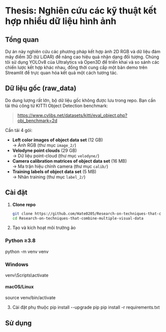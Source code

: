 # Thesis: Nghiên cứu các kỹ thuật kết hợp nhiều dữ liệu hình ảnh

## Tổng quan
Dự án này nghiên cứu các phương pháp kết hợp ảnh 2D RGB và dữ liệu đám mây điểm 3D (từ LiDAR) để nâng cao hiệu quả nhận dạng đối tượng. Chúng tôi sử dụng YOLOv8 của Ultralytics và Open3D để triển khai và so sánh các chiến lược kết hợp khác nhau, đồng thời cung cấp một bản demo trên Streamlit để trực quan hóa kết quả một cách tương tác.

## Dữ liệu gốc (raw_data)

Do dung lượng rất lớn, bộ dữ liệu gốc không được lưu trong repo. Bạn cần tải thủ công từ KITTI Object Detection benchmark:

> https://www.cvlibs.net/datasets/kitti/eval_object.php?obj_benchmark=2d

Cần tải 4 gói:

- **Left color images of object data set** (12 GB)  
  → Ảnh RGB (thư mục `image_2/`)  
- **Velodyne point clouds** (29 GB)  
  → Dữ liệu point-cloud (thư mục `velodyne/`)  
- **Camera calibration matrices of object data set** (16 MB)  
  → Ma trận hiệu chỉnh camera (thư mục `calib/`)  
- **Training labels of object data set** (5 MB)  
  → Nhãn training (thư mục `label_2/`)


## Cài đặt

1. **Clone repo**  
   ```bash
   git clone https://github.com/Hate0205/Research-on-techniques-that-combine-multiple-visual-data.git
   cd Research-on-techniques-that-combine-multiple-visual-data

2. Tạo và kích hoạt môi trường ảo
### Python ≥3.8
python -m venv venv

### Windows
venv\Scripts\activate

#### macOS/Linux
source venv/bin/activate

3. Cài đặt phụ thuộc
pip install --upgrade pip
pip install -r requirements.txt

## Sử dụng 

